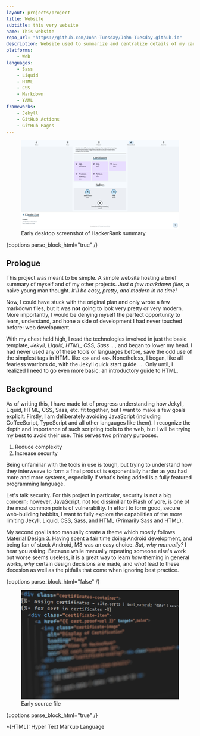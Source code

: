 ```yaml
---
layout: projects/project
title: Website
subtitle: this very website
name: This website
repo_url: "https://github.com/John-Tuesday/John-Tuesday.github.io"
description: Website used to summarize and centralize details of my career, qualifications, projects, and accomplishments.
platforms:
    - Web
languages:
    - Sass
    - Liquid
    - HTML
    - CSS
    - Markdown
    - YAML
frameworks:
    - Jekyll
    - GitHub Actions
    - GitHub Pages
---
```


<figure class="project-no-pad-faded">
    <img src="/assets/img/jtp-hackerrank-summary-screenshot-1.png" alt="website screenshot" class="screenshot">
    <figcaption>Early desktop screenshot of HackerRank summary</figcaption>
</figure>

{::options parse_block_html="true" /}

<section>

## Prologue

This project was meant to be simple. A simple website hosting a brief summary of myself and of my other projects. 
*Just a few markdown files,* a naive young man thought. *It'll be easy, pretty, and modern in no time!*

Now, I could have stuck with the original plan and only wrote a few markdown files, but it was **not** going to look very pretty or very modern. 
More importantly, I would be denying myself the perfect opportunity to learn, understand, and hone a side of development I had never touched before: web development.

With my chest held high, I read the technologies involved in just the basic template, *Jekyll, Liquid, HTML, CSS, Sass ...,* and began to lower my head.
I had never used any of these tools or languages before, save the odd use of the simplest tags in HTML like `<p>` and `<a>`. Nonetheless, I began, like all fearless warriors do, with the Jekyll quick start guide. ... Only until, I realized I need to go even more basic: an introductory guide to HTML.

</section>

<section>

## Background

As of writing this, I have made lot of progress understanding how Jekyll, Liquid, HTML, CSS, Sass, etc. fit together, but I want to make a few goals explicit.
Firstly, I am deliberately avoiding JavaScript (including CoffeeScript, TypeScript and all other langauges like them).
I recognize the depth and importance of such scripting tools to the web, but I will be trying my best to avoid their use.
This serves two primary purposes.
1. Reduce complexity
2. Increase security

Being unfamiliar with the tools in use is tough, but trying to understand how they interweave to form a final product is exponentially harder as you had more and more systems, especially if what's being added is a fully featured programming language.

Let's talk security. For this project in particular, security is not a big concern; however, JavaScript, not too dissimiliar to Flash of yore, is one of the most common points of vulnerability.
In effort to form good, secure web-building habbits, I want to fully explore the capabilities of the more limiting Jekyll, Liquid, CSS, Sass, and HTML (Primarily Sass and HTML).

My second goal is too manually create a theme which mostly follows [Material Design 3](https://m3.material.io/).
Having spent a fair time doing Android development, and being fan of stock Android, M3 was an easy choice.
*But, why manually?* I hear you asking.
Because while manually repeating someone else's work but worse seems useless, it is a great way to learn *how* theming in general works, *why* certain design decisions are made, and *what* lead to these decesion as well as the pitfalls that come when ignoring best practice.

</section>

{::options parse_block_html="false" /}

<figure class="project-no-pad-faded">
    <img src="/assets/img/hackerrank-works-flex-source-screenshot.png" alt="website screenshot" class="screenshot">
    <figcaption>Early source file</figcaption>
</figure>

{::options parse_block_html="true" /}

*[HTML]: Hyper Text Markup Language
